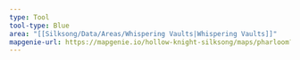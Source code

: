 ```yaml
---
type: Tool
tool-type: Blue
area: "[[Silksong/Data/Areas/Whispering Vaults|Whispering Vaults]]"
mapgenie-url: https://mapgenie.io/hollow-knight-silksong/maps/pharloom?locationIds=479378
---
```


